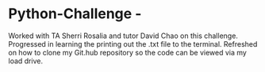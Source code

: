 # Python-Challenge - 
Worked with TA Sherri Rosalia and tutor David Chao on this challenge.
Progressed in learning the printing out the .txt file to the terminal.
Refreshed on how to clone my Git.hub repository so the code can be viewed via my load drive.
